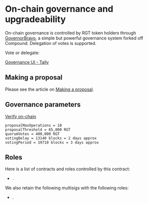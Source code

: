 # On-chain governance and upgradeability

On-chain governance is controlled by RGT token holders through [GovernorBravo](https://compound.finance/docs/governance), a simple but powerful governance system forked off Compound. Delegation of votes is supported.

Vote or delegate:

[Governance UI - Tally](https://www.withtally.com/governance/rari)

## Making a proposal

Please see the article on [Making a proposal](/governance/makeProposal/).

## Governance parameters

[Verify on-chain](https://etherscan.io/address/0x9ecc58d2d68da2c20e8630b000af55cb8324c759#readProxyContract)

```
proposalMaxOperations = 10
proposalThreshold = 65,000 RGT
quorumVotes = 400,000 RGT
votingDelay = 13140 blocks = 2 days approx
votingPeriod = 19710 blocks = 3 days approx
```

## Roles

Here is a list of contracts and roles controlled by this contract:

- .

We also retain the following multisigs with the following roles:

- .
